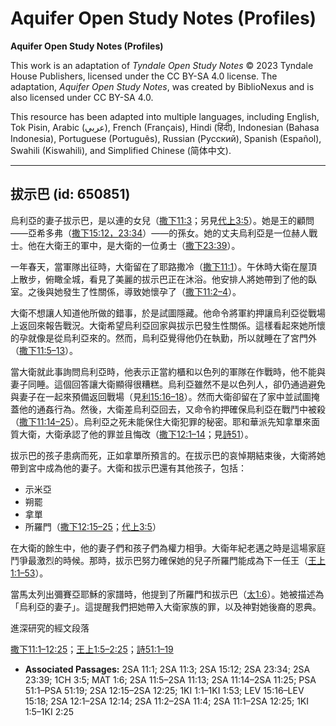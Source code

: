 # Aquifer Open Study Notes (Profiles)

**Aquifer Open Study Notes (Profiles)**

This work is an adaptation of *Tyndale Open Study Notes* © 2023 Tyndale House Publishers, licensed under the CC BY\-SA 4\.0 license. The adaptation, *Aquifer Open Study Notes*, was created by BiblioNexus and is also licensed under CC BY\-SA 4\.0\.

This resource has been adapted into multiple languages, including English, Tok Pisin, Arabic (عربي), French (Français), Hindi (हिंदी), Indonesian (Bahasa Indonesia), Portuguese (Português), Russian (Русский), Spanish (Español), Swahili (Kiswahili), and Simplified Chinese (简体中文).



--------------------------------

## 拔示巴 (id: 650851)

烏利亞的妻子拔示巴，是以連的女兒（[撒下11:3](https://ref.ly/2Sam11:3)；另見[代上3:5](https://ref.ly/1Chr3:5)）。她是王的顧問——亞希多弗（[撒下15:12，](https://ref.ly/2Sam15:12)[23:34](https://ref.ly/2Sam23:34)）——的孫女。她的丈夫烏利亞是一位赫人戰士。他在大衛王的軍中，是大衛的一位勇士（[撒下23:39](https://ref.ly/2Sam23:39)）。

一年春天，當軍隊出征時，大衛留在了耶路撒冷（[撒下11:1](https://ref.ly/2Sam11:1)）。午休時大衛在屋頂上散步，俯瞰全城，看見了美麗的拔示巴正在沐浴。他安排人將她帶到了他的臥室。之後與她發生了性關係，導致她懷孕了（[撒下11:2–4](https://ref.ly/2Sam11:2-2Sam11:4)）。

大衛不想讓人知道他所做的錯事，於是試圖隱藏。他命令將軍約押讓烏利亞從戰場上返回來報告戰況。大衛希望烏利亞回家與拔示巴發生性關係。這樣看起來她所懷的孕就像是從烏利亞來的。然而，烏利亞覺得他仍在執勤，所以就睡在了宮門外（[撒下11:5–13](https://ref.ly/2Sam11:5-2Sam11:13)）。

當大衛就此事詢問烏利亞時，他表示正當約櫃和以色列的軍隊在作戰時，他不能與妻子同睡。這個回答讓大衛顯得很糟糕。烏利亞雖然不是以色列人，卻仍通過避免與妻子在一起來預備返回戰場（見[利15:16–18](https://ref.ly/Lev15:16-Lev15:18)）。然而大衛卻留在了家中並試圖掩蓋他的通姦行為。然後，大衛差烏利亞回去，又命令約押確保烏利亞在戰鬥中被殺（[撒下11:14–25](https://ref.ly/2Sam11:14-2Sam11:25)）。烏利亞之死未能保住大衛犯罪的秘密。耶和華派先知拿單來面質大衛，大衛承認了他的罪並且悔改（[撒下12:1–14](https://ref.ly/2Sam12:1-2Sam12:14)；見[詩51](https://ref.ly/Ps51:1-Ps51:19)）。

拔示巴的孩子患病而死，正如拿單所預言的。在拔示巴的哀悼期結束後，大衛將她帶到宮中成為他的妻子。大衛和拔示巴還有其他孩子，包括：

* 示米亞
* 朔罷
* 拿單
* 所羅門（[撒下12:15–25](https://ref.ly/2Sam12:15-2Sam12:25)；[代上3:5](https://ref.ly/1Chr3:5)）

在大衛的餘生中，他的妻子們和孩子們為權力相爭。大衛年紀老邁之時是這場家庭鬥爭最激烈的時候。那時，拔示巴努力確保她的兒子所羅門能成為下一任王（[王上1:1–53](https://ref.ly/1Kgs1:1-1Kgs1:53)）。

當馬太列出彌賽亞耶穌的家譜時，他提到了所羅門和拔示巴（[太1:6](https://ref.ly/Matt1:6)）。她被描述為「烏利亞的妻子」。這提醒我們把她帶入大衛家族的罪，以及神對她後裔的恩典。

進深研究的經文段落

[撒下11:1–12:25](https://ref.ly/2Sam11:1-2Sam12:25)；[王上1:5–2:25](https://ref.ly/1Kgs1:5-1Kgs2:25)；[詩51:1–19](https://ref.ly/Ps51:1-Ps51:19)

* **Associated Passages:** 2SA 11:1; 2SA 11:3; 2SA 15:12; 2SA 23:34; 2SA 23:39; 1CH 3:5; MAT 1:6; 2SA 11:5–2SA 11:13; 2SA 11:14–2SA 11:25; PSA 51:1–PSA 51:19; 2SA 12:15–2SA 12:25; 1KI 1:1–1KI 1:53; LEV 15:16–LEV 15:18; 2SA 12:1–2SA 12:14; 2SA 11:2–2SA 11:4; 2SA 11:1–2SA 12:25; 1KI 1:5–1KI 2:25

